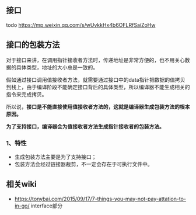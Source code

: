 ## 接口
todo
https://mp.weixin.qq.com/s/wUvkkHx4b6OFLRfSaiZoHw

## 接口的包装方法
对于接口来讲，在调用指针接收者方法时，传递地址是非常方便的，也不用关心数据的具体类型，地址的大小总是一致的。

假如通过接口调用值接收者方法，就需要通过接口中的data指针把数据的值拷贝到栈上，由于编译阶段不能确定接口背后的具体类型，所以编译器不能生成相关的指令来完成拷贝。

所以说，**接口是不能直接使用值接收者方法的，这就是编译器生成包装方法的根本原因。**

**为了支持接口，编译器会为值接收者方法生成指针接收者的包装方法。**

### 1、特性
* 生成包装方法主要是为了支持接口；
* 包装方法会经过链接器裁剪，不一定会存在于可执行文件中。

## 相关wiki
* https://tonybai.com/2015/09/17/7-things-you-may-not-pay-attation-to-in-go/ interface部分